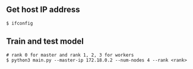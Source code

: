 ## Get host IP address
```
$ ifconfig
```

## Train and test model
```
# rank 0 for master and rank 1, 2, 3 for workers 
$ python3 main.py --master-ip 172.18.0.2 --num-nodes 4 --rank <rank>
```